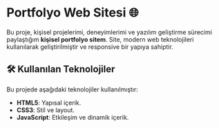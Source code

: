 # Portfolyo Web Sitesi 🌐

Bu proje, kişisel projelerimi, deneyimlerimi ve yazılım geliştirme sürecimi paylaştığım **kişisel portfolyo sitem**. Site, modern web teknolojileri kullanılarak geliştirilmiştir ve responsive bir yapıya sahiptir.
 

## 🛠️ Kullanılan Teknolojiler

Bu projede aşağıdaki teknolojiler kullanılmıştır:

- **HTML5**: Yapısal içerik.
- **CSS3**: Stil ve layout.
- **JavaScript**: Etkileşim ve dinamik içerik.
